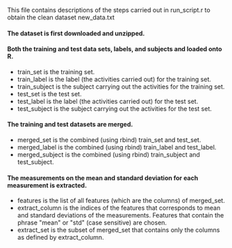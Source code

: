 This file contains descriptions of the steps carried out in run_script.r to obtain the clean dataset new_data.txt

#### The dataset is first downloaded and unzipped.
#### Both the training and test data sets, labels, and subjects and loaded onto R.
* train_set is the training set.
* train_label is the label (the activities carried out) for the training set.
* train_subject is the subject carrying out the activities for the training set.
* test_set is the test set.
* test_label is the label (the activities carried out) for the test set.
* test_subject is the subject carrying out the activities for the test set.
#### The training and test datasets are merged.
* merged_set is the combined (using rbind) train_set and test_set.
* merged_label is the combined (using rbind) train_label and test_label.
* merged_subject is the combined (using rbind) train_subject and test_subject.
#### The measurements on the mean and standard deviation for each measurement is extracted.
* features is the list of all features (which are the columns) of merged_set.
* extract_column is the indices of the features that corresponds to mean and standard deviations of the measurements. Features that contain the phrase "mean" or "std" (case sensitive) are chosen.
* extract_set is the subset of merged_set that contains only the columns as defined by extract_column.

